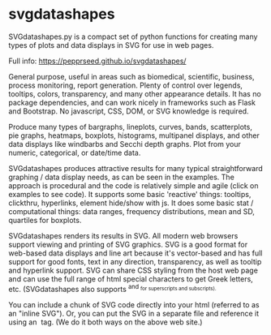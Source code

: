 # svgdatashapes

SVGdatashapes.py is a compact set of python functions for creating many types of plots and data displays in SVG for use in web pages. 

Full info:  https://pepprseed.github.io/svgdatashapes/

General purpose, useful in areas such as biomedical, scientific, business, process monitoring, report generation. 
Plenty of control over legends, tooltips, colors, transparency, and many other appearance details. 
It has no package dependencies, and can work nicely in frameworks such as Flask and Bootstrap. 
No javascript, CSS, DOM, or SVG knowledge is required. 

Produce many types of bargraphs, lineplots, curves, bands, scatterplots, pie graphs, heatmaps, boxplots,
histograms, multipanel displays, 
and other data displays like windbarbs and Secchi depth graphs.  Plot from your numeric, categorical, or date/time data.

SVGdatashapes produces attractive results for many typical straightforward graphing / data display needs, as can be seen 
in the examples. The approach is procedural and the code is relatively simple and agile (click on examples to see code). 
It supports some basic 'reactive' things: tooltips, clickthru, hyperlinks, element hide/show with js. It does some basic 
stat / computational things: data ranges, frequency distributions, mean and SD, quartiles for boxplots. 

SVGdatashapes renders its results in SVG. All modern web browsers support viewing and printing of SVG graphics.
SVG is a good format for web-based data displays and line art because it's vector-based and has full support for 
good fonts, text in any direction, transparency, as well as tooltip and hyperlink support. SVG can share CSS styling 
from the host web page and can use the full range of html special characters to get Greek letters, etc. 
(SVGdatashapes also supports <sup> and <sub> for superscripts and subscripts).

You can include a chunk of SVG code directly into your html (referred to as an "inline SVG"). Or, you can put the SVG in 
a separate file and reference it using an <img> tag. (We do it both ways on the above web site.) 




